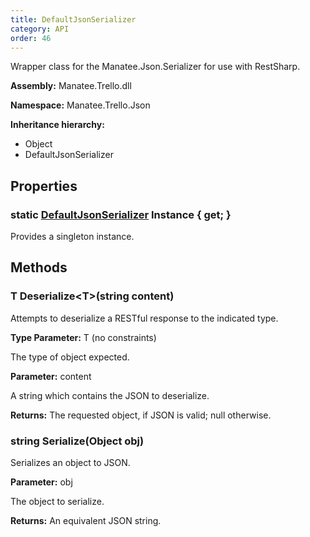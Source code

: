 ```yaml
---
title: DefaultJsonSerializer
category: API
order: 46
---
```


Wrapper class for the Manatee.Json.Serializer for use with RestSharp.

**Assembly:** Manatee.Trello.dll

**Namespace:** Manatee.Trello.Json

**Inheritance hierarchy:**

- Object
- DefaultJsonSerializer

## Properties

### static [DefaultJsonSerializer](../DefaultJsonSerializer#defaultjsonserializer) Instance { get; }

Provides a singleton instance.

## Methods

### T Deserialize&lt;T&gt;(string content)

Attempts to deserialize a RESTful response to the indicated type.

**Type Parameter:** T (no constraints)

The type of object expected.

**Parameter:** content

A string which contains the JSON to deserialize.

**Returns:** The requested object, if JSON is valid; null otherwise.

### string Serialize(Object obj)

Serializes an object to JSON.

**Parameter:** obj

The object to serialize.

**Returns:** An equivalent JSON string.

